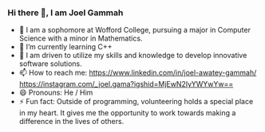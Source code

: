 ### Hi there 👋, I am Joel Gammah

<!--
**joelgammah/joelgammah** is a ✨ _special_ ✨ repository because its `README.md` (this file) appears on your GitHub profile.

Here are some ideas to get you started:
-->
- 🔭 I am a sophomore at Wofford College, pursuing a major in Computer Science with a minor in Mathematics.
- 🌱 I’m currently learning C++
- 👯 I am driven to utilize my skills and knowledge to develop innovative software solutions. 
- 📫 How to reach me: https://www.linkedin.com/in/joel-awatey-gammah/ https://instagram.com/_joel.gama?igshid=MjEwN2IyYWYwYw==
- 😄 Pronouns: He / Him
- ⚡ Fun fact: Outside of programming, volunteering holds a special place in my heart. It gives me the opportunity to work towards making a difference in the lives of others.


